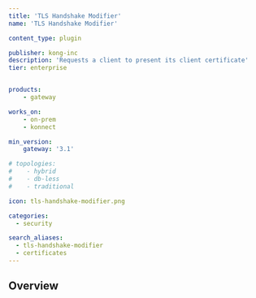 ```yaml
---
title: 'TLS Handshake Modifier'
name: 'TLS Handshake Modifier'

content_type: plugin

publisher: kong-inc
description: 'Requests a client to present its client certificate'
tier: enterprise


products:
    - gateway

works_on:
    - on-prem
    - konnect

min_version:
    gateway: '3.1'

# topologies:
#    - hybrid
#    - db-less
#    - traditional

icon: tls-handshake-modifier.png

categories:
  - security

search_aliases:
  - tls-handshake-modifier
  - certificates
---
```


## Overview

